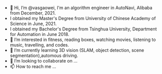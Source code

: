 - 👋 Hi, I’m @vasgaowei, I'm an algorithm engineer in AutoNavi, Alibaba from December, 2021.
- I obtained my Master's Degree from University of Chinese Academy of Science in June, 2021.
- I obtained my Bachelor's Degree from Tsinghua University, Department for Automation in June 2018.
- 👀 I’m interested in fitness, reading boxes, watching movies, listening to music, travelling, and codes.
- 🌱 I’m currently learning 3D vision (SLAM, object detection, scene segmentation),automous driving. 
- 💞️ I’m looking to collaborate on ...
- 📫 How to reach me ...

<!---
vasgaowei/vasgaowei is a ✨ special ✨ repository because its `README.md` (this file) appears on your GitHub profile.
You can click the Preview link to take a look at your changes.
--->
